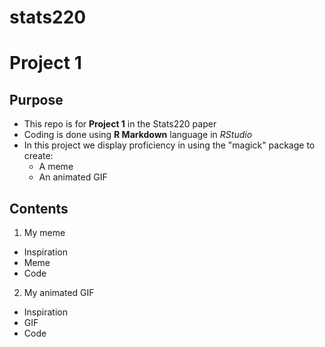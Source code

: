 # stats220

# Project 1

## Purpose

* This repo is for **Project 1** in the Stats220 paper
* Coding is done using **R Markdown** language in *RStudio*
* In this project we display proficiency in using the "magick" package to create:
  * A meme
  * An animated GIF

## Contents

1. My meme
 * Inspiration
 * Meme
 * Code
2. My animated GIF
 * Inspiration
 * GIF
 * Code
